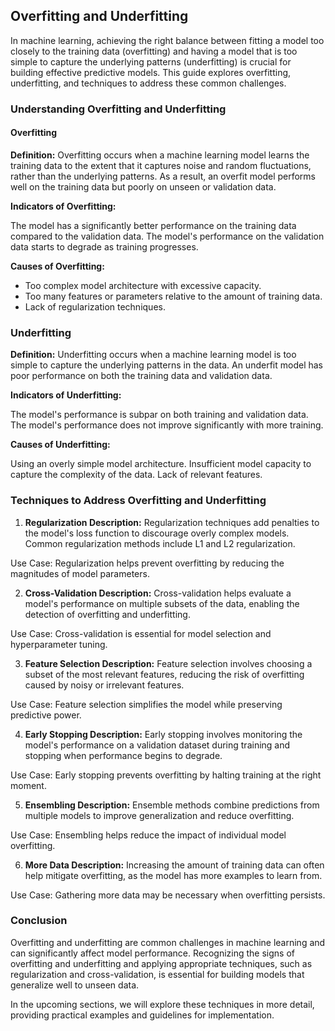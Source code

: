 ## Overfitting and Underfitting
In machine learning, achieving the right balance between fitting a model too closely to the training data (overfitting) and having a model that is too simple to capture the underlying patterns (underfitting) is crucial for building effective predictive models. This guide explores overfitting, underfitting, and techniques to address these common challenges.

### Understanding Overfitting and Underfitting
#### Overfitting
**Definition:** Overfitting occurs when a machine learning model learns the training data to the extent that it captures noise and random fluctuations, rather than the underlying patterns. As a result, an overfit model performs well on the training data but poorly on unseen or validation data.

**Indicators of Overfitting:**

The model has a significantly better performance on the training data compared to the validation data.
The model's performance on the validation data starts to degrade as training progresses.

**Causes of Overfitting:**

- Too complex model architecture with excessive capacity.
- Too many features or parameters relative to the amount of training data.
- Lack of regularization techniques.

### Underfitting
**Definition:** Underfitting occurs when a machine learning model is too simple to capture the underlying patterns in the data. An underfit model has poor performance on both the training data and validation data.

**Indicators of Underfitting:**

The model's performance is subpar on both training and validation data.
The model's performance does not improve significantly with more training.

**Causes of Underfitting:**

Using an overly simple model architecture.
Insufficient model capacity to capture the complexity of the data.
Lack of relevant features.

### Techniques to Address Overfitting and Underfitting

1. **Regularization
Description:** Regularization techniques add penalties to the model's loss function to discourage overly complex models. Common regularization methods include L1 and L2 regularization.

Use Case: Regularization helps prevent overfitting by reducing the magnitudes of model parameters.

2. **Cross-Validation
Description:** Cross-validation helps evaluate a model's performance on multiple subsets of the data, enabling the detection of overfitting and underfitting.

Use Case: Cross-validation is essential for model selection and hyperparameter tuning.

3. **Feature Selection
Description:** Feature selection involves choosing a subset of the most relevant features, reducing the risk of overfitting caused by noisy or irrelevant features.

Use Case: Feature selection simplifies the model while preserving predictive power.

4. **Early Stopping
Description:** Early stopping involves monitoring the model's performance on a validation dataset during training and stopping when performance begins to degrade.

Use Case: Early stopping prevents overfitting by halting training at the right moment.

5. **Ensembling
Description:** Ensemble methods combine predictions from multiple models to improve generalization and reduce overfitting.

Use Case: Ensembling helps reduce the impact of individual model overfitting.

6. **More Data
Description:** Increasing the amount of training data can often help mitigate overfitting, as the model has more examples to learn from.

Use Case: Gathering more data may be necessary when overfitting persists.

### Conclusion
Overfitting and underfitting are common challenges in machine learning and can significantly affect model performance. Recognizing the signs of overfitting and underfitting and applying appropriate techniques, such as regularization and cross-validation, is essential for building models that generalize well to unseen data.

In the upcoming sections, we will explore these techniques in more detail, providing practical examples and guidelines for implementation.
